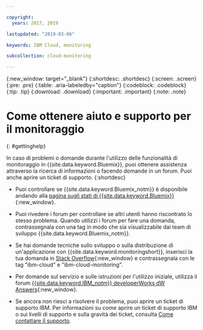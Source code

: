 ```yaml
---

copyright:
  years: 2017, 2019

lastupdated: "2019-03-06"

keywords: IBM Cloud, monitoring

subcollection: cloud-monitoring

---
```


{:new_window: target="_blank"}
{:shortdesc: .shortdesc}
{:screen: .screen}
{:pre: .pre}
{:table: .aria-labeledby="caption"}
{:codeblock: .codeblock}
{:tip: .tip}
{:download: .download}
{:important: .important}
{:note: .note}


# Come ottenere aiuto e supporto per il monitoraggio
{: #gettinghelp}

In caso di problemi o domande durante l'utilizzo delle funzionalità di monitoraggio in {{site.data.keyword.Bluemix}}, puoi ottenere assistenza attraverso la ricerca di informazioni o facendo domande in un forum. Puoi anche aprire un ticket di supporto.
{:shortdesc}

* Puoi controllare se {{site.data.keyword.Bluemix_notm}} è disponibile andando alla [pagina sugli stati di {{site.data.keyword.Bluemix}}](https://developer.ibm.com/bluemix/support/#status){:new_window}.

* Puoi rivedere i forum per controllare se altri utenti hanno riscontrato lo stesso problema. Quando utilizzi i forum per fare una domanda, contrassegnala con una tag in modo che sia visualizzabile dai team di sviluppo {{site.data.keyword.Bluemix_notm}}.
<!--Insert the appropriate Stack Overflow tag for your service for <service_keyword> in URL and text below:  -->
  * Se hai domande tecniche sullo sviluppo o sulla distribuzione di un'applicazione con {{site.data.keyword.monitoringshort}}, inserisci la tua domanda in [Stack Overflow](http://stackoverflow.com/search?q=ibm-cloud-monitoring+ibm-cloud){:new_window} e contrassegnala con le tag "ibm-cloud" e "ibm-cloud-monitoring".
<!--Insert the appropriate dW Answers tag for your service for <service_keyword> in URL below:  -->
  * Per domande sul servizio e sulle istruzioni per l'utilizzo iniziale, utilizza il forum [{{site.data.keyword.IBM_notm}} developerWorks dW Answers](https://developer.ibm.com/answers/topics/ibm-cloud-monitoring/?smartspace=ibm-cloud){:new_window}.

* Se ancora non riesci a risolvere il problema, puoi aprire un ticket di supporto IBM. Per informazioni su come aprire un ticket di supporto IBM o sui livelli di supporto e sulla gravità dei ticket, consulta [Come contattare il supporto](/docs/get-support?topic=get-support-getting-customer-support#getting-customer-support).

